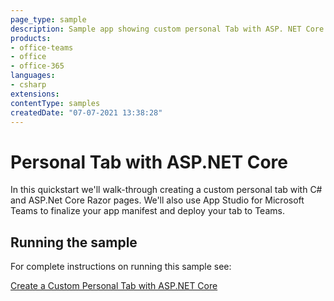 ```yaml
---
page_type: sample
description: Sample app showing custom personal Tab with ASP. NET Core
products:
- office-teams
- office
- office-365
languages:
- csharp
extensions:
contentType: samples
createdDate: "07-07-2021 13:38:28"
---
```


# Personal Tab with ASP.NET Core

In this quickstart we'll walk-through creating a custom personal tab with C# and ASP.Net Core Razor pages. We'll also use App Studio for Microsoft Teams to finalize your app manifest and deploy your tab to Teams.

## Running the sample

For complete instructions on running this sample see:

[Create a Custom Personal Tab with ASP.NET Core](https://docs.microsoft.com/en-us/microsoftteams/platform/tabs/quickstarts/create-personal-tab-dotnet-core)
